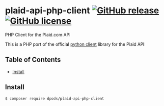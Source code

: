 # plaid-api-php-client [![GitHub release](https://img.shields.io/github/release/dpods/plaid-api-php-client.svg)](https://github.com/dpods/plaid-api-php-client) [![GitHub license](https://img.shields.io/github/license/dpods/plaid-api-php-client.svg)](https://github.com/dpods/plaid-api-php-client/blob/master/LICENSE)
PHP Client for the Plaid.com API

This is a PHP port of the official [python client](https://github.com/plaid/plaid-python) library for the Plaid API


## Table of Contents

- [Install](#install)

## Install
```console
$ composer require dpods/plaid-api-php-client
```


